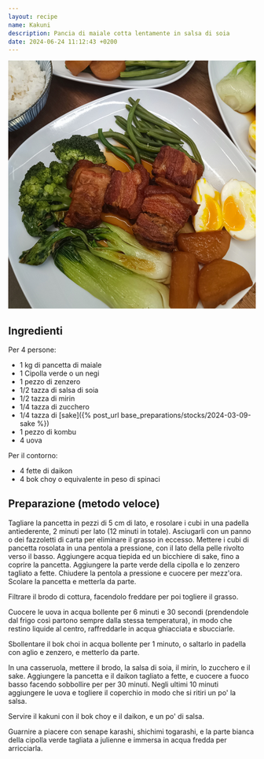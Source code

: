 ```yaml
---
layout: recipe
name: Kakuni
description: Pancia di maiale cotta lentamente in salsa di soia
date: 2024-06-24 11:12:43 +0200
---
```


![Kakuni](/assets/images/kakuni.jpg)

## Ingredienti
Per 4 persone:

- 1 kg di pancetta di maiale
- 1 Cipolla verde o un negi
- 1 pezzo di zenzero
- 1/2 tazza di salsa di soia
- 1/2 tazza di mirin
- 1/4 tazza di zucchero
- 1/4 tazza di [sake]({% post_url base_preparations/stocks/2024-03-09-sake %})
- 1 pezzo di kombu
- 4 uova

Per il contorno:
- 4 fette di daikon
- 4 bok choy o equivalente in peso di spinaci

## Preparazione (metodo veloce)

Tagliare la pancetta in pezzi di 5 cm di lato, e rosolare i cubi in una padella antiederente, 2 minuti per lato (12 minuti in totale). Asciugarli con un panno o dei fazzoletti di carta per eliminare il grasso in eccesso. Mettere i cubi di pancetta rosolata in una pentola a pressione, con il lato della pelle rivolto verso il basso. Aggiungere acqua tiepida ed un bicchiere di sake, fino a coprire la pancetta. Aggiungere la parte verde della cipolla e lo zenzero tagliato a fette. Chiudere la pentola a pressione e cuocere per mezz'ora. Scolare la pancetta e metterla da parte.

Filtrare il brodo di cottura, facendolo freddare per poi togliere il grasso.

Cuocere le uova in acqua bollente per 6 minuti e 30 secondi (prendendole dal frigo così partono sempre dalla stessa temperatura), in modo che restino liquide al centro, raffreddarle in acqua ghiacciata e sbucciarle.

Sbollentare il bok choi in acqua bollente per 1 minuto, o saltarlo in padella con aglio e zenzero, e metterlo da parte.

In una casseruola, mettere il brodo, la salsa di soia, il mirin, lo zucchero e il sake. Aggiungere la pancetta e il daikon tagliato a fette, e cuocere a fuoco basso facendo sobbollire per per 30 minuti. Negli ultimi 10 minuti aggiungere le uova e togliere il coperchio in modo che si ritiri un po' la salsa.

Servire il kakuni con il bok choy e il daikon, e un po' di salsa.

Guarnire a piacere con senape karashi, shichimi togarashi, e la parte bianca della cipolla verde tagliata a julienne e immersa in acqua fredda per arricciarla.


